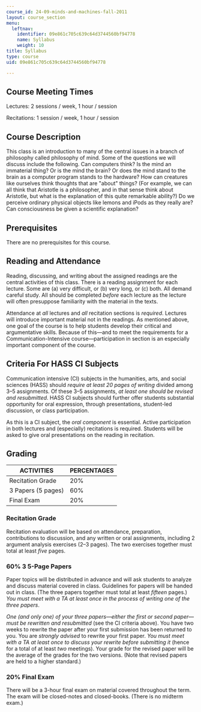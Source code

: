 ```yaml
---
course_id: 24-09-minds-and-machines-fall-2011
layout: course_section
menu:
  leftnav:
    identifier: 09e861c705c639c64d3744560bf94778
    name: Syllabus
    weight: 10
title: Syllabus
type: course
uid: 09e861c705c639c64d3744560bf94778

---
```


Course Meeting Times
--------------------

Lectures: 2 sessions / week, 1 hour / session

Recitations: 1 session / week, 1 hour / session

Course Description
------------------

This class is an introduction to many of the central issues in a branch of philosophy called philosophy of mind. Some of the questions we will discuss include the following. Can computers think? Is the mind an immaterial thing? Or is the mind the brain? Or does the mind stand to the brain as a computer program stands to the hardware? How can creatures like ourselves think thoughts that are "about" things? (For example, we can all think that Aristotle is a philosopher, and in that sense think about Aristotle, but what is the explanation of this quite remarkable ability?) Do we perceive ordinary physical objects like lemons and iPods as they really are? Can consciousness be given a scientific explanation?

Prerequisites
-------------

There are no prerequisites for this course.

Reading and Attendance
----------------------

Reading, discussing, and writing about the assigned readings are the central activities of this class. There is a reading assignment for each lecture. Some are (a) very difficult, or (b) very long, or (c) both. All demand careful study. All should be completed _before_ each lecture as the lecture will often presuppose familiarity with the material in the texts.

Attendance at _all_ lectures and _all_ recitation sections is _required_. Lectures will introduce important material not in the readings. As mentioned above, one goal of the course is to help students develop their critical and argumentative skills. Because of this—and to meet the requirements for a Communication-Intensive course—participation in section is an especially important component of the course.

Criteria For HASS CI Subjects
-----------------------------

Communication intensive (CI) subjects in the humanities, arts, and social sciences (HASS) should _require at least 20 pages of writing_ divided among 3–5 assignments. Of these 3–5 assignments, _at least one should be revised and resubmitted_. HASS CI subjects should further offer students substantial opportunity for oral expression, through presentations, student-led discussion, or class participation.

As this is a CI subject, the _oral component_ is essential. Active participation in both lectures and (especially) recitations is required. Students will be asked to give oral presentations on the reading in recitation.

Grading
-------

| ACTIVITIES | PERCENTAGES |
| --- | --- |
| Recitation Grade | 20% |
| 3 Papers (5 pages) | 60% |
| Final Exam | 20% 

### Recitation Grade

Recitation evaluation will be based on attendance, preparation, contributions to discussion, and any written or oral assignments, including 2 argument analysis exercises (2–3 pages). The two exercises together must total at least _five_ pages.

### 60% 3 5-Page Papers

Paper topics will be distributed in advance and will ask students to analyze and discuss material covered in class. Guidelines for papers will be handed out in class. (The three papers together must total at least _fifteen_ pages.) _You must meet with a TA at least once in the process of writing one of the three papers_.

_One (and only one) of your three papers—either the first or second paper—must be rewritten and resubmitted_ (see the CI criteria above). You have two weeks to rewrite the paper after your first submission has been returned to you. You are _strongly advised_ to rewrite your first paper. _You must meet with a TA at least once to discuss your rewrite before submitting it_ (hence for a total of at least _two_ meetings). Your grade for the revised paper will be the average of the grades for the two versions. (Note that revised papers are held to a higher standard.)

### 20% Final Exam

There will be a 3-hour final exam on material covered throughout the term.  
The exam will be closed-notes and closed-books. (There is no midterm exam.)